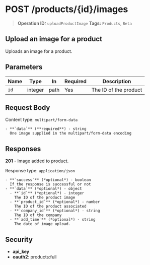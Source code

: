 # POST /products/{id}/images

> **Operation ID:** `uploadProductImage`
> **Tags:** `Products`, `Beta`

## Upload an image for a product

Uploads an image for a product.

## Parameters

| Name | Type | In | Required | Description |
|------|------|-------|----------|-------------|
| `id` | integer | path | Yes | The ID of the product |

## Request Body

Content type: `multipart/form-data`

```
- **`data`** (**required**) - string
  One image supplied in the multipart/form-data encoding
```

## Responses

**201** - Image added to product.

Response type: `application/json`

```
- **`success`** (*optional*) - boolean
  If the response is successful or not
- **`data`** (*optional*) - object
  - **`id`** (*optional*) - integer
    The ID of the product image
  - **`product_id`** (*optional*) - number
    The ID of the product associated
  - **`company_id`** (*optional*) - string
    The ID of the company
  - **`add_time`** (*optional*) - string
    The date of image upload.
```


## Security

- **api_key**
- **oauth2**: products:full
